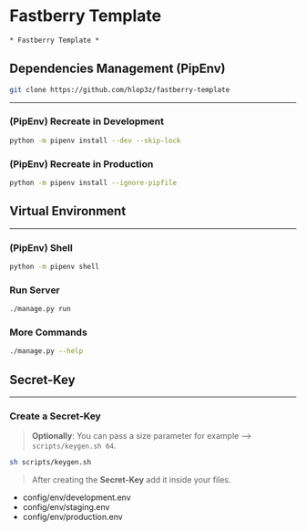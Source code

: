 # Fastberry Template

```txt
* Fastberry Template *
```

## Dependencies Management (**PipEnv**)

```sh
git clone https://github.com/hlop3z/fastberry-template
```

---

### (PipEnv) Recreate in **Development**

```sh
python -m pipenv install --dev --skip-lock
```

### (PipEnv) Recreate in **Production**

```sh
python -m pipenv install --ignore-pipfile
```

## Virtual Environment

---

### (PipEnv) Shell

```sh
python -m pipenv shell
```

### Run Server

```sh
./manage.py run
```

### More Commands

```sh
./manage.py --help
```

## Secret-Key

---

### Create a **Secret-Key**

> **Optionally**: You can pass a size parameter for example —> `scripts/keygen.sh 64`.

```sh
sh scripts/keygen.sh
```

> After creating the **Secret-Key** add it inside your files.

- config/env/development.env
- config/env/staging.env
- config/env/production.env
